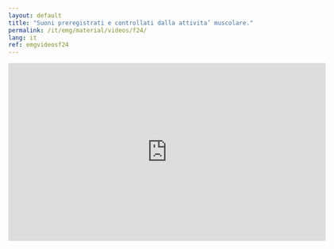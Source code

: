 ```yaml
---
layout: default
title: "Suoni preregistrati e controllati dalla attivita’ muscolare."
permalink: /it/emg/material/videos/f24/
lang: it
ref: emgvideosf24
---
```


<iframe width="640" height="360" src="https://www.youtube-nocookie.com/embed/1nFljEtkTPM?rel=0&loop=1&modestbranding=1&playlist=1nFljEtkTPM" frameborder="0" allow="autoplay; encrypted-media" allowfullscreen></iframe>